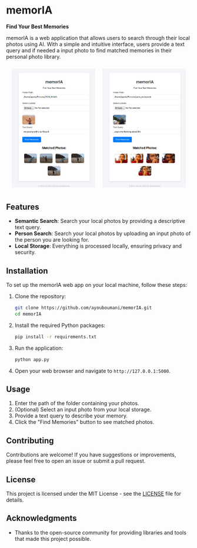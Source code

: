 # memorIA

**Find Your Best Memories**

memorIA is a web application that allows users to search through their local photos using AI. With a simple and intuitive interface, users provide a text query and if needed a input photo to find matched memories in their personal photo library.

<div style="display: flex; justify-content: center;">
    <img src="demo1.png" alt="Template Photo" style="margin: 10px; width: 45%;">
    <img src="demo2.png" alt="Template Photo" style="margin: 10px; width: 45%;">
</div>

## Features

- **Semantic Search**: Search your local photos by providing a descriptive text query.
- **Person Search**: Search your local photos by uploading an input photo of the person you are looking for.
- **Local Storage**: Everything is processed locally, ensuring privacy and security.

## Installation

To set up the memorIA web app on your local machine, follow these steps:

1. Clone the repository:

   ```bash
   git clone https://github.com/ayouboumani/memorIA.git
   cd memorIA
   ```

2. Install the required Python packages:

   ```bash
   pip install -r requirements.txt
   ```

3. Run the application:

   ```bash
   python app.py
   ```

4. Open your web browser and navigate to `http://127.0.0.1:5000`.

## Usage

1. Enter the path of the folder containing your photos.
2. (Optional) Select an input photo from your local storage.
3. Provide a text query to describe your memory.
4. Click the "Find Memories" button to see matched photos.

## Contributing

Contributions are welcome! If you have suggestions or improvements, please feel free to open an issue or submit a pull request.

## License

This project is licensed under the MIT License - see the [LICENSE](LICENSE) file for details.

## Acknowledgments

- Thanks to the open-source community for providing libraries and tools that made this project possible.

